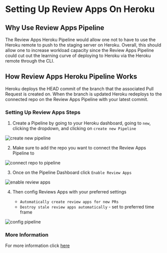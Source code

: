 # Setting Up Review Apps On Heroku

## Why Use Review Apps Pipeline

The Review Apps Heroku Pipeline would allow one not to have to use the Heroku remote to push to the staging server on Heroku. Overall, this should allow one to increase workload capacity since the Review Apps Pipeline could cut out the learning curve of deploying to Heroku via the Heroku remote through the CLI.

## How Review Apps Heroku Pipeline Works

Heroku deploys the HEAD commit of the branch that the associated Pull Request is created on. When the branch is updated Heroku redeploys to the connected repo on the Review Apps Pipeline with your latest commit.

### Setting Up Review Apps Steps

1. Create a Pipeline by going to your Heroku dashboard, going to `new`, clicking the dropdown, and clicking on `create new Pipeline`

![create new pipeline](https://tk-assets.lambdaschool.com/fbc62d5d-ea11-4976-bd98-c8294305f2fe_ScreenShot2020-05-07at3.43.16PM.png)

2. Make sure to add the repo you want to connect the Review Apps Pipeline to

![connect repo to pipeline](https://tk-assets.lambdaschool.com/a6312cb5-6b39-42db-be84-724d05881acc_ScreenShot2020-05-07at3.48.55PM.png)

3. Once on the Pipeline Dashboard click `Enable Review Apps`

![enable review apps](https://tk-assets.lambdaschool.com/e148df1f-653b-4f43-a3ac-0317e233997a_ScreenShot2020-05-07at3.53.22PM.png)

4. Then config Reviews Apps with your preferred settings

   - `Automatically create review apps for new PRs`
   - `Destroy stale review apps automatically` - set to preferred time frame

![config pipeline](https://tk-assets.lambdaschool.com/0f2e4a39-c47d-4a07-baaf-c19d12e68ff5_ScreenShot2020-05-07at3.57.09PM.png)

### More Information

For more information click [here](https://devcenter.heroku.com/articles/github-integration-review-apps#configuration)
